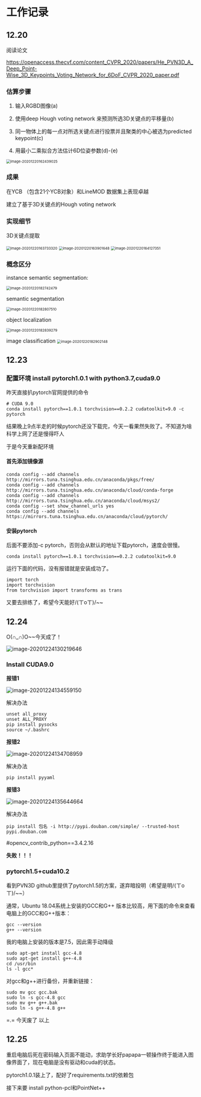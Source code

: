 # 工作记录

## 12.20 

阅读论文

https://openaccess.thecvf.com/content_CVPR_2020/papers/He_PVN3D_A_Deep_Point-Wise_3D_Keypoints_Voting_Network_for_6DoF_CVPR_2020_paper.pdf

### 估算步骤

1. 输入RGBD图像(a)

2. 使用deep Hough voting network 来预测所选3D关键点的平移量(b)

3. 同一物体上的每一点对所选关键点进行投票并且聚类的中心被选为predicted keypoint(c)

4. 用最小二乘拟合方法估计6D位姿参数(d)-(e)

   

<img src="picts/image-20201220162439025.png" alt="image-20201220162439025" style="zoom:67%;" />



### 成果

在YCB （包含21个YCB对象）和LineMOD 数据集上表现卓越

建立了基于3D关键点的Hough voting network



### 实现细节

3D关键点提取

<img src="picts/image-20201220163733320.png" alt="image-20201220163733320" style="zoom:67%;" />





<img src="picts/image-20201220163901648.png" alt="image-20201220163901648" style="zoom:67%;" />





<img src="picts/image-20201220164127351.png" alt="image-20201220164127351" style="zoom:67%;" />



### 概念区分

instance semantic segmentation:

<img src="picts/image-20201220182742479.png" alt="image-20201220182742479" style="zoom:67%;" />

semantic segmentation

<img src="picts/image-20201220182807510.png" alt="image-20201220182807510" style="zoom:67%;" />

object localization

<img src="picts/image-20201220182839279.png" alt="image-20201220182839279" style="zoom:67%;" />

image classification
 <img src="picts/image-20201220182902148.png" alt="image-20201220182902148" style="zoom:67%;" />





## 12.23

### 配置环境  install pytorch1.0.1 with python3.7,cuda9.0

昨天直接扒pytorch官网提供的命令

```
# CUDA 9.0
conda install pytorch==1.0.1 torchvision==0.2.2 cudatoolkit=9.0 -c pytorch
```

结果晚上9点半走的时候pytorch还没下载完，今天一看果然失败了。不知道为啥科学上网了还是慢得吓人

于是今天重新配环境

#### 首先添加镜像源

```
conda config --add channels http://mirrors.tuna.tsinghua.edu.cn/anaconda/pkgs/free/
conda config --add channels http://mirrors.tuna.tsinghua.edu.cn/anaconda/cloud/conda-forge 
conda config --add channels http://mirrors.tuna.tsinghua.edu.cn/anaconda/cloud/msys2/
conda config --set show_channel_urls yes
conda config --add channels https://mirrors.tuna.tsinghua.edu.cn/anaconda/cloud/pytorch/
```

#### 安装pytorch

后面不要添加-c pytorch，否则会从默认的地址下载pytorch，速度会很慢。

```
conda install pytorch==1.0.1 torchvision==0.2.2 cudatoolkit=9.0
```

运行下面的代码，没有报错就是安装成功了。

```
import torch
import torchvision
from torchvision import transforms as trans
```

又要去排练了，希望今天能好/(ㄒoㄒ)/~~



## 12.24

O(∩_∩)O~~今天成了！

<img src="readme.assets/image-20201224130219646.png" alt="image-20201224130219646"  />

 

### Install CUDA9.0

**报错1**

![image-20201224134559150](readme.assets/image-20201224134559150.png)

解决办法

```
unset all_proxy    
unset ALL_PROXY
pip install pysocks
source ~/.bashrc
```



**报错2**

![image-20201224134708959](readme.assets/image-20201224134708959.png)

解决办法

```
pip install pyyaml
```



**报错3**

![image-20201224135644664](readme.assets/image-20201224135644664.png)

解决办法

```
pip install 包名 -i http://pypi.douban.com/simple/ --trusted-host pypi.douban.com
```

#opencv_contrib_python==3.4.2.16

**失败！！！**



### pytorch1.5+cuda10.2

看到PVN3D github里提供了pytorch1.5的方案，遂弃暗投明（希望是明/(ㄒoㄒ)/~~）



通常，Ubuntu 18.04系统上安装的GCC和G++ 版本比较高，用下面的命令来查看电脑上的GCC和G++版本：

```
gcc --version
g++ --version
```

我的电脑上安装的版本是7.5，因此需手动降级

```
sudo apt-get install gcc-4.8
sudo apt-get install g++-4.8
cd /usr/bin
ls -l gcc*
```

对gcc和g++进行备份，并重新链接：

```
sudo mv gcc gcc.bak
sudo ln -s gcc-4.8 gcc
sudo mv g++ g++.bak
sudo ln -s g++-4.8 g++
```



=.= 今天废了 以上



## 12.25

重启电脑后死在密码输入页面不能动，求助学长好papapa一顿操作终于能进入图像界面了，现在电脑是没有驱动和cuda的状态。

pytorch1.0.1装上了，配好了requirements.txt的依赖包

接下来要 install python-pcl和PointNet++

